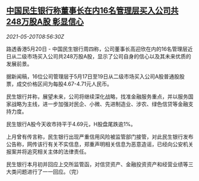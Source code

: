 <!--1621501262000-->
[中国民生银行称董事长在内16名管理层买入公司共248万股A股 彰显信心](https://cn.reuters.com/article/minsheng-bank-management-stock-buyback-0-idCNKCS2D10V3)
------

<div><i>2021-05-20T08:56:30Z</i></div><p>路透香港5月20日 - 中国民生银行周四称，公司董事长高迎欣在内的16名管理层近日从二级市场买入公司共248万股A股，显示了公司自身的信心以及其未来优质的发展前景。</p><p>据新闻稿，16位公司管理层于5月17日至19日从二级市场买入公司A股普通股股票，成交价格区间为每股4.67-4.71元人民币。</p><p>民生银行并称，展望未来，公司将继续深化战略，找准金融服务重点，并以服务国家战略为主线，进一步加强对民企、小微、先进制造业、涉农、绿色信贷等金融支持力度。</p><p>民生银行A股今天收市持平于4.69元，H股盘尾跌逾1%。</p><p>上月曾有传言称，民生银行出现严重信用风险被监管部门接管，对此民生银行发布公告称，网传该行有关不实信息，郑重声明相关信息为恶意造谣，已经向公安机关报案并将追究相关主体的法律责任。</p><p>民生银行本月初并回应上交所监管函，对信贷资产、金融投资资产和经营业绩等三大类问题进行了一一回应。（完）</p>
